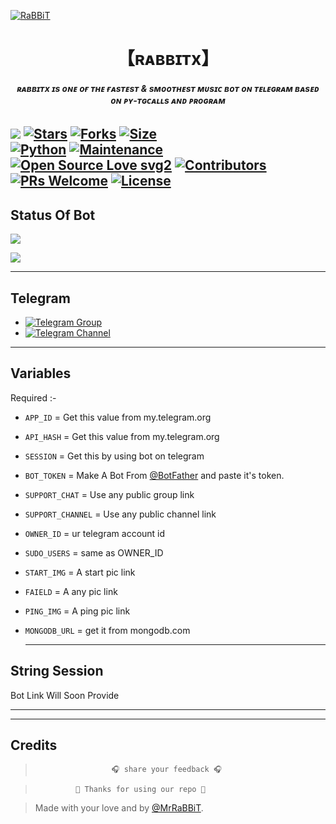 [![RaBBiT](https://graph.org/file/3404918449364704f8061.jpg)](https://github.com/ITZ-RaBBiT/RaBBiTXMusic)


<h1 align="center">
<b> 【ʀᴀʙʙɪᴛx】 </b>
</h1>

<h6 align="center">
  <b> ʀᴀʙʙɪᴛx ɪs ᴏɴᴇ ᴏғ ᴛʜᴇ ғᴀsᴛᴇsᴛ & sᴍᴏᴏᴛʜᴇsᴛ ᴍᴜsɪᴄ ʙᴏᴛ ᴏɴ ᴛᴇʟᴇɢʀᴀᴍ ʙᴀsᴇᴅ ᴏɴ ᴘʏ-ᴛɢᴄᴀʟʟs ᴀɴᴅ ᴘʀᴏɢʀᴀᴍ </b>
</h6>


[![](https://img.shields.io/badge/RABBITX-v0.1-blue)](#)
[![Stars](https://img.shields.io/github/stars/LEGEND-AI/LEGENDBOT?style=flat-square&color=yellow)](https://github.com/Tecosys/LEGENDBOT/stargazers)
[![Forks](https://img.shields.io/github/forks/ITZ-RaBBiT/RaBBiTXMusic?style=flat-square&color=orange)](https://github.com/ITZ-RaBBiT/RaBBiTXMusic/fork)
[![Size](https://img.shields.io/github/repo-size/ITZ-RaBBiT/RaBBiTXMusic?style=flat-square&color=green)](https://github.com/ITZ-RaBBiT/RaBBiTXMusic/)   
[![Python](https://img.shields.io/badge/Python-v3.10.5-blue)](https://www.python.org/)
[![Maintenance](https://img.shields.io/badge/Maintained%3F-yes-green.svg)](https://github.com/ITZ-RaBBiT/RaBBiTXMusic/graphs/commit-activity)
[![Open Source Love svg2](https://badges.frapsoft.com/os/v2/open-source.svg?v=103)](https://github.com/ITZ-RaBBiT/RaBBiTXMusic)
[![Contributors](https://img.shields.io/github/contributors/ITZ-RaBBiT/RaBBiTXMusic?style=flat-square&color=green)](https://github.com/ITZ-RaBBiT/RaBBiTXMusic/graphs/contributors)
[![PRs Welcome](https://img.shields.io/badge/PRs-welcome-brightgreen.svg?style=flat-square)](https://makeapullrequest.com)
[![License](https://img.shields.io/badge/License-AGPL-blue)](https://github.com/ITZ-RaBBiT/RaBBiTXMusic/blob/main/LICENSE) 
------
## Status Of Bot 
<p align="left">
<a href="https://github.com/ITZ-RaBBiT/RaBBiTXMusic/network/members"><img src="https://img.shields.io/github/forks/ITZ-RaBBiT/RaBBiTXMusic?label=Forks&logoColor=Black&style=social"></a><p align="left"><a href="https://github.com/ITZ-RaBBiT/RaBBiTXMusic/stargazers"><img src="https://img.shields.io/github/stars/ITZ-RaBBiT/RaBBiTXMusic?logoColor=Blue&style=social"></a><p align="left"><a href="https://github.com/ITZ-RaBBiT/RaBBiTXMusic"></a><p align="left"><a href="https://github.com/ITZ-RaBBiT/RaBBiTXMusic?"></a>
  
------
  
## Telegram 
- [![Telegram Group](https://img.shields.io/badge/Telegram-Group-brightgreen)](https://t.me/devsx_community)
- [![Telegram Channel](https://img.shields.io/badge/Telegram-Channel-brightgreen)](https://t.me/rabbit_guys)
  
------

## Variables



Required :-

- `APP_ID`  =  Get this value from my.telegram.org
- `API_HASH`  =  Get this value from my.telegram.org
- `SESSION`  =  Get this by using bot on telegram 
- `BOT_TOKEN`  =  Make A Bot From [@BotFather](https://t.me/botfather) and paste it's token.
- `SUPPORT_CHAT` = Use any public group link
- `SUPPORT_CHANNEL` = Use any public channel link
- `OWNER_ID` = ur telegram account id
- `SUDO_USERS` = same as OWNER_ID
- `START_IMG` = A start pic link
- `FAIELD` = A any pic link
- `PING_IMG` = A ping pic link
- `MONGODB_URL` = get it from mongodb.com

  --------

## String Session

Bot Link Will Soon Provide 

-------


-------

## Credits
  
>                      🎧 share your feedback 🎧

 
>              💙 Thanks for using our repo 💙

</details>


> Made with your love and by [@MrRaBBiT](https://t.me/fuck_uff_XD).    
